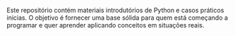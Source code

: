 
Este repositório contém materiais introdutórios de Python e casos práticos inicias. O objetivo é fornecer uma base sólida para quem está começando a programar e quer aprender aplicando conceitos em situações reais.


